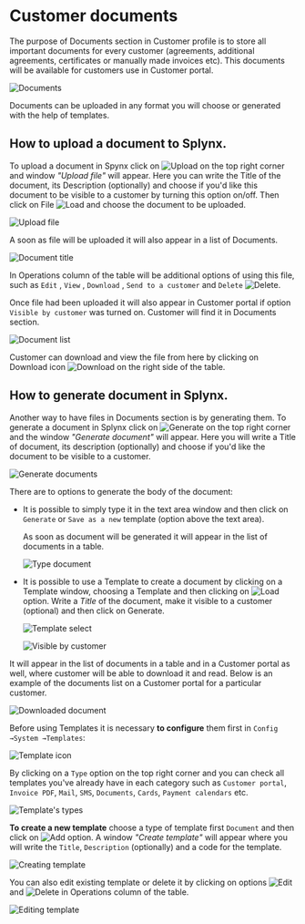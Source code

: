 Customer documents
==========

The purpose of Documents section in Customer profile is to store all important documents for every customer (agreements, additional agreements, certificates or manually made invoices etc).
This documents will be available for customers use in Customer portal.

![Documents](documents.png)

Documents can be uploaded in any format you will choose or generated with the help of templates.

## How to upload a document to Splynx.

To upload a document in Spynx click on <icon class="image-icon">![Upload](upload_button.png)</icon>  on the top right corner and window *"Upload file"* will appear. Here you can write the Title of the document, its Description (optionally) and choose if you'd like this document to be visible to a customer by turning this option on/off. Then click on File <icon class="image-icon">![Load](load_button.png)</icon>  and choose the document to be uploaded.


![Upload file](upload_file.png)

A soon as file will be uploaded it will also appear in a list of Documents.

![Document title](document_title.png)

In Operations column of the table will be additional options of using this file, such as `Edit` , `View` , `Download` , `Send to a customer` and `Delete` <icon class="image-icon">![Delete](view_add_delete_edit_download_button.png)</icon>.

Once file had been uploaded it will also appear in Customer portal if option `Visible by customer` was turned on. Customer will find it in Documents section.

![Document list](documents_list.png)

Customer can download and view the file from here by clicking on Download icon <icon class="image-icon">![Download](download_button1.png)</icon> on the right side of the table.



## How to generate document in Splynx.

Another way to have files in Documents section is by generating them. To generate a document in Splynx click on <icon class="image-icon">![Generate](generate_button.png)</icon> on the top right corner and the window *"Generate document"* will appear. Here you will write a Title of document, its description (optionally) and choose if you'd like the document to be visible to a customer.

![Generate documents](generate_documents.png)


There are to options to generate the body of the document:

* It is possible to simply type it in the text area window and then click on `Generate` or `Save as a new` template (option above the text area).

  As soon as document will be generated it will appear in the list of documents in a table.

  ![Type document](type_document.png)


* It is possible to use a Template to create a document by clicking on a Template window, choosing a Template and then clicking on <icon class="image-icon">![Load](load_button1.png)</icon> option. Write a *Title* of the document, make it visible to a customer (optional) and then click on Generate.

  ![Template select](template_select.png)

  ![Visible by customer](visible_by_customer.png)

It will appear in the list of documents in a table and in a Customer portal as well, where customer will be able to download it and read.
Below is an example of the documents list on a Customer portal for a particular customer.

![Downloaded document](downloaded_doc.png)


Before using Templates it is necessary **to configure** them first  in `Config →System →Templates`:

![Template icon](template_menu_icon.png)

By clicking on a `Type` option on the top right corner and you can check all templates you've already have in each category such as `Customer portal`, `Invoice PDF`, `Mail`, `SMS`, `Documents`, `Cards`, `Payment calendars` etc.

![Template's types](template_types.png)


**To create a new template** choose a type of template first `Document` and then click on <icon class="image-icon">![Add](add_button.png)</icon> option. A window *"Create template"* will appear where you will write the `Title`, `Description` (optionally) and a code for the template.

![Creating template](create_template.png)


You can also edit existing template or delete it by clicking on options ![Edit](edit_button.png) and ![Delete](delete_button.png) in Operations column of the table.

![Editing template](editing_template.png)
